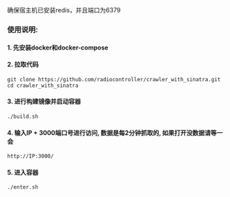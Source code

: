 确保宿主机已安装redis，并且端口为6379

### 使用说明:

#### 1. 先安装docker和docker-compose

#### 2. 拉取代码

  ```
  git clone https://github.com/radiocontroller/crawler_with_sinatra.git
  cd crawler_with_sinatra
  ```

#### 3. 进行构建镜像并启动容器

  ```
  ./build.sh
  ```

#### 4. 输入IP + 3000端口号进行访问, 数据是每2分钟抓取的, 如果打开没数据请等一会

  ```
  http://IP:3000/
  ```
  
####    5. 进入容器

  ```
  ./enter.sh
  ```
